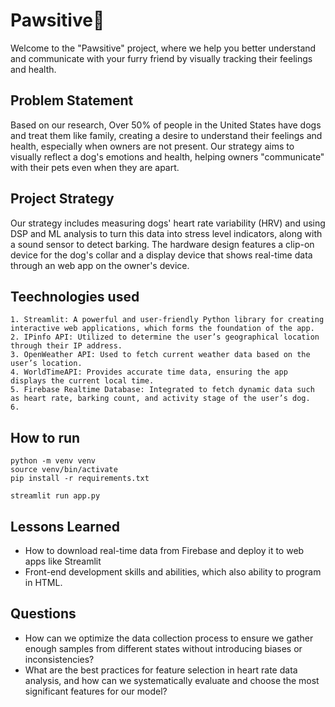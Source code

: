 # Pawsitive🐾
Welcome to the "Pawsitive" project, where we help you better understand and communicate with your furry friend by visually tracking their feelings and health.
## Problem Statement
Based on our research, Over 50% of people in the United States have dogs and treat them like family, creating a desire to understand their feelings and health, especially when owners are not present. Our strategy aims to visually reflect a dog's emotions and health, helping owners "communicate" with their pets even when they are apart.
## Project Strategy
Our strategy includes measuring dogs' heart rate variability (HRV) and using DSP and ML analysis to turn this data into stress level indicators, along with a sound sensor to detect barking. The hardware design features a clip-on device for the dog's collar and a display device that shows real-time data through an web app on the owner's device.
## Teechnologies used
	1. Streamlit: A powerful and user-friendly Python library for creating interactive web applications, which forms the foundation of the app.
    2. IPinfo API: Utilized to determine the user’s geographical location through their IP address.
	3. OpenWeather API: Used to fetch current weather data based on the user’s location.
	4. WorldTimeAPI: Provides accurate time data, ensuring the app displays the current local time.
	5. Firebase Realtime Database: Integrated to fetch dynamic data such as heart rate, barking count, and activity stage of the user’s dog.
    6.
## How to run
```
python -m venv venv
source venv/bin/activate
pip install -r requirements.txt

streamlit run app.py
```
## Lessons Learned
* How to download real-time data from Firebase and deploy it to web apps like Streamlit
* Front-end development skills and abilities, which also ability to program in HTML.
## Questions
* How can we optimize the data collection process to ensure we gather enough samples from different states without introducing biases or inconsistencies?
* What are the best practices for feature selection in heart rate data analysis, and how can we systematically evaluate and choose the most significant features for our model?